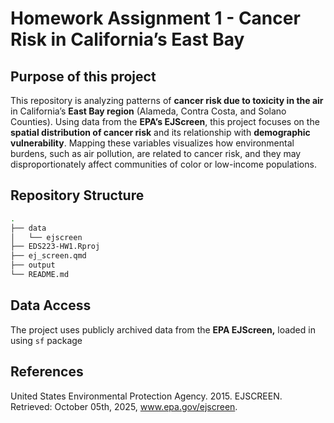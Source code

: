 # Homework Assignment 1 - Cancer Risk in California’s East Bay

## Purpose of this project

This repository is analyzing patterns of **cancer risk due to toxicity in the air** in California’s **East Bay region** (Alameda, Contra Costa, and Solano Counties). Using data from the **EPA’s EJScreen**, this project focuses on the **spatial distribution of cancer risk** and its relationship with **demographic vulnerability**. Mapping these variables visualizes how environmental burdens, such as air pollution, are related to cancer risk, and they may disproportionately affect communities of color or low-income populations.

## Repository Structure

``` bash
.
├── data
│   └── ejscreen
├── EDS223-HW1.Rproj
├── ej_screen.qmd
├── output
└── README.md
```

## Data Access

The project uses publicly archived data from the **EPA EJScreen,** loaded in using `sf` package

## References

United States Environmental Protection Agency. 2015. EJSCREEN. Retrieved: October 05th, 2025, www.epa.gov/ejscreen.
